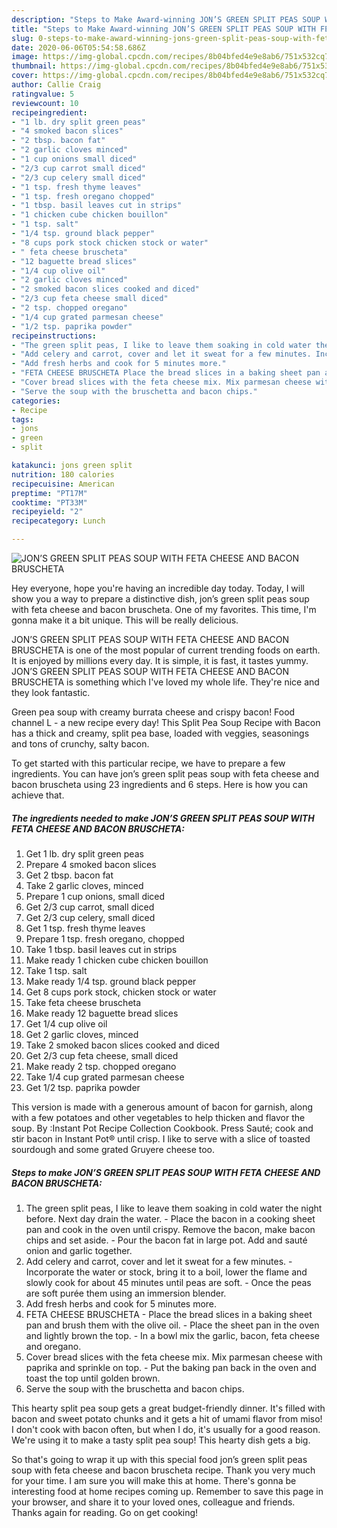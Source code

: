 ```yaml
---
description: "Steps to Make Award-winning JON’S GREEN SPLIT PEAS SOUP WITH FETA CHEESE AND BACON BRUSCHETA"
title: "Steps to Make Award-winning JON’S GREEN SPLIT PEAS SOUP WITH FETA CHEESE AND BACON BRUSCHETA"
slug: 0-steps-to-make-award-winning-jons-green-split-peas-soup-with-feta-cheese-and-bacon-bruscheta
date: 2020-06-06T05:54:58.686Z
image: https://img-global.cpcdn.com/recipes/8b04bfed4e9e8ab6/751x532cq70/jons-green-split-peas-soup-with-feta-cheese-and-bacon-bruscheta-recipe-main-photo.jpg
thumbnail: https://img-global.cpcdn.com/recipes/8b04bfed4e9e8ab6/751x532cq70/jons-green-split-peas-soup-with-feta-cheese-and-bacon-bruscheta-recipe-main-photo.jpg
cover: https://img-global.cpcdn.com/recipes/8b04bfed4e9e8ab6/751x532cq70/jons-green-split-peas-soup-with-feta-cheese-and-bacon-bruscheta-recipe-main-photo.jpg
author: Callie Craig
ratingvalue: 5
reviewcount: 10
recipeingredient:
- "1 lb. dry split green peas"
- "4 smoked bacon slices"
- "2 tbsp. bacon fat"
- "2 garlic cloves minced"
- "1 cup onions small diced"
- "2/3 cup carrot small diced"
- "2/3 cup celery small diced"
- "1 tsp. fresh thyme leaves"
- "1 tsp. fresh oregano chopped"
- "1 tbsp. basil leaves cut in strips"
- "1 chicken cube chicken bouillon"
- "1 tsp. salt"
- "1/4 tsp. ground black pepper"
- "8 cups pork stock chicken stock or water"
- " feta cheese bruscheta"
- "12 baguette bread slices"
- "1/4 cup olive oil"
- "2 garlic cloves minced"
- "2 smoked bacon slices cooked and diced"
- "2/3 cup feta cheese small diced"
- "2 tsp. chopped oregano"
- "1/4 cup grated parmesan cheese"
- "1/2 tsp. paprika powder"
recipeinstructions:
- "The green split peas, I like to leave them soaking in cold water the night before. Next day drain the water. Place the bacon in a cooking sheet pan and cook in the oven until crispy. Remove the bacon, make bacon chips and set aside. Pour the bacon fat in large pot. Add and sauté onion and garlic together."
- "Add celery and carrot, cover and let it sweat for a few minutes. Incorporate the water or stock, bring it to a boil, lower the flame and slowly cook for about 45 minutes until peas are soft.  Once the peas are soft purée them using an immersion blender."
- "Add fresh herbs and cook for 5 minutes more."
- "FETA CHEESE BRUSCHETA Place the bread slices in a baking sheet pan and brush them with the olive oil. Place the sheet pan in the oven and lightly brown the top. In a bowl mix the garlic, bacon, feta cheese and oregano."
- "Cover bread slices with the feta cheese mix. Mix parmesan cheese with paprika and sprinkle on top. Put the baking pan back in the oven and toast the top until golden brown."
- "Serve the soup with the bruschetta and bacon chips."
categories:
- Recipe
tags:
- jons
- green
- split

katakunci: jons green split 
nutrition: 180 calories
recipecuisine: American
preptime: "PT17M"
cooktime: "PT33M"
recipeyield: "2"
recipecategory: Lunch

---
```



![JON’S GREEN SPLIT PEAS SOUP WITH FETA CHEESE AND BACON BRUSCHETA](https://img-global.cpcdn.com/recipes/8b04bfed4e9e8ab6/751x532cq70/jons-green-split-peas-soup-with-feta-cheese-and-bacon-bruscheta-recipe-main-photo.jpg)

Hey everyone, hope you're having an incredible day today. Today, I will show you a way to prepare a distinctive dish, jon’s green split peas soup with feta cheese and bacon bruscheta. One of my favorites. This time, I'm gonna make it a bit unique. This will be really delicious.

JON’S GREEN SPLIT PEAS SOUP WITH FETA CHEESE AND BACON BRUSCHETA is one of the most popular of current trending foods on earth. It is enjoyed by millions every day. It is simple, it is fast, it tastes yummy. JON’S GREEN SPLIT PEAS SOUP WITH FETA CHEESE AND BACON BRUSCHETA is something which I've loved my whole life. They're nice and they look fantastic.

Green pea soup with creamy burrata cheese and crispy bacon! Food channel L - a new recipe every day! This Split Pea Soup Recipe with Bacon has a thick and creamy, split pea base, loaded with veggies, seasonings and tons of crunchy, salty bacon.


To get started with this particular recipe, we have to prepare a few ingredients. You can have jon’s green split peas soup with feta cheese and bacon bruscheta using 23 ingredients and 6 steps. Here is how you can achieve that.

<!--inarticleads1-->

##### The ingredients needed to make JON’S GREEN SPLIT PEAS SOUP WITH FETA CHEESE AND BACON BRUSCHETA:

1. Get 1 lb. dry split green peas
1. Prepare 4 smoked bacon slices
1. Get 2 tbsp. bacon fat
1. Take 2 garlic cloves, minced
1. Prepare 1 cup onions, small diced
1. Get 2/3 cup carrot, small diced
1. Get 2/3 cup celery, small diced
1. Get 1 tsp. fresh thyme leaves
1. Prepare 1 tsp. fresh oregano, chopped
1. Take 1 tbsp. basil leaves cut in strips
1. Make ready 1 chicken cube chicken bouillon
1. Take 1 tsp. salt
1. Make ready 1/4 tsp. ground black pepper
1. Get 8 cups pork stock, chicken stock or water
1. Take  feta cheese bruscheta
1. Make ready 12 baguette bread slices
1. Get 1/4 cup olive oil
1. Get 2 garlic cloves, minced
1. Take 2 smoked bacon slices cooked and diced
1. Get 2/3 cup feta cheese, small diced
1. Make ready 2 tsp. chopped oregano
1. Take 1/4 cup grated parmesan cheese
1. Get 1/2 tsp. paprika powder


This version is made with a generous amount of bacon for garnish, along with a few potatoes and other vegetables to help thicken and flavor the soup. By :Instant Pot Recipe Collection Cookbook. Press Sauté; cook and stir bacon in Instant Pot® until crisp. I like to serve with a slice of toasted sourdough and some grated Gruyere cheese too. 

<!--inarticleads2-->

##### Steps to make JON’S GREEN SPLIT PEAS SOUP WITH FETA CHEESE AND BACON BRUSCHETA:

1. The green split peas, I like to leave them soaking in cold water the night before. Next day drain the water. - Place the bacon in a cooking sheet pan and cook in the oven until crispy. Remove the bacon, make bacon chips and set aside. - Pour the bacon fat in large pot. Add and sauté onion and garlic together.
1. Add celery and carrot, cover and let it sweat for a few minutes. - Incorporate the water or stock, bring it to a boil, lower the flame and slowly cook for about 45 minutes until peas are soft.  - Once the peas are soft purée them using an immersion blender.
1. Add fresh herbs and cook for 5 minutes more.
1. FETA CHEESE BRUSCHETA - Place the bread slices in a baking sheet pan and brush them with the olive oil. - Place the sheet pan in the oven and lightly brown the top. - In a bowl mix the garlic, bacon, feta cheese and oregano.
1. Cover bread slices with the feta cheese mix. Mix parmesan cheese with paprika and sprinkle on top. - Put the baking pan back in the oven and toast the top until golden brown.
1. Serve the soup with the bruschetta and bacon chips.


This hearty split pea soup gets a great budget-friendly dinner. It&#39;s filled with bacon and sweet potato chunks and it gets a hit of umami flavor from miso! I don&#39;t cook with bacon often, but when I do, it&#39;s usually for a good reason. We&#39;re using it to make a tasty split pea soup! This hearty dish gets a big. 

So that's going to wrap it up with this special food jon’s green split peas soup with feta cheese and bacon bruscheta recipe. Thank you very much for your time. I am sure you will make this at home. There's gonna be interesting food at home recipes coming up. Remember to save this page in your browser, and share it to your loved ones, colleague and friends. Thanks again for reading. Go on get cooking!
